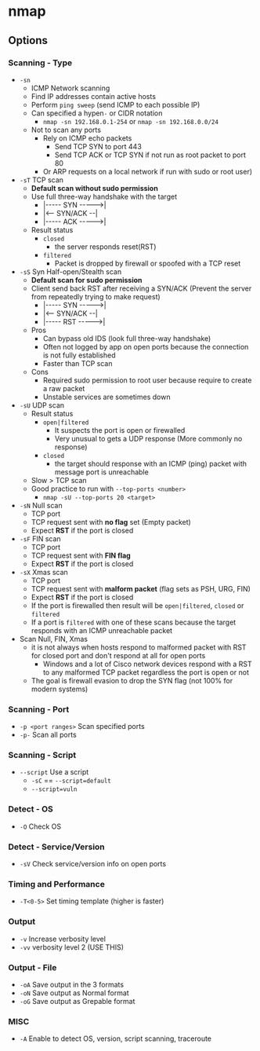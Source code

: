 # nmap

## Options

### Scanning - Type 

- `-sn`
  - ICMP Network scanning
  - Find IP addresses contain active hosts
  - Perform `ping sweep` (send ICMP to each possible IP)
  - Can specified a hypen`-` or CIDR notation
    - `nmap -sn 192.168.0.1-254` or `nmap -sn 192.168.0.0/24`
  - Not to scan any ports
    - Rely on ICMP echo packets
      - Send TCP SYN to port 443
      - Send TCP ACK or TCP SYN if not run as root packet to port 80
    - Or ARP requests on a local network if run with sudo or root user)
- `-sT` TCP scan
  - **Default scan without sudo permission**
  - Use full three-way handshake with the target
    - |----- SYN ----->|
    - |<-- SYN/ACK --|
    - |----- ACK ----->|
  - Result status
    - `closed`
      - the server responds reset(RST)
    - `filtered`
      - Packet is dropped by firewall or spoofed with a TCP reset
- `-sS` Syn Half-open/Stealth scan
  - **Default scan for sudo permission**
  - Client send back RST after receiving a SYN/ACK (Prevent the server from repeatedly trying to make request)
    - |----- SYN ----->|
    - |<-- SYN/ACK --|
    - |----- RST ----->|
  - Pros
    - Can bypass old IDS (look full three-way handshake)
    - Often not logged by app on open ports because the connection is not fully established
    - Faster than TCP scan
  - Cons
    - Required sudo permission to root user because require to create a raw packet
    - Unstable services are sometimes down
- `-sU` UDP scan
  - Result status
    - `open|filtered`
      - It suspects the port is open or firewalled
      - Very unusual to gets a UDP response (More commonly no response)
    - `closed`
      - the target should response with an ICMP (ping) packet with message port is unreachable
  - Slow > TCP scan
  - Good practice to run with `--top-ports <number>`
    - `nmap -sU --top-ports 20 <target>`
- `-sN` Null scan
  - TCP port
  - TCP request sent with **no flag** set (Empty packet)
  - Expect **RST** if the port is closed
- `-sF` FIN scan
  - TCP port
  - TCP request sent with **FIN flag**
  - Expect **RST** if the port is closed
- `-sX` Xmas scan
  - TCP port
  - TCP request sent with **malform packet** (flag sets as PSH, URG, FIN)
  - Expect **RST** if the port is closed
  - If the port is firewalled then result will be `open|filtered`, `closed` or `filtered`
  - If a port is `filtered` with one of these scans because the target responds with an ICMP unreachable packet
- Scan Null, FIN, Xmas
  - it is not always when hosts respond to malformed packet with RST for closed port and don't respond at all for open ports
    - Windows and a lot of Cisco network devices respond with a RST to any malformed TCP packet regardless the port is open or not
  - The goal is firewall evasion to drop the SYN flag (not 100% for modern systems)

### Scanning - Port

- `-p <port ranges>`  Scan specified ports
- `-p-` Scan all ports

### Scanning - Script

- `--script` Use a script
  - `-sC` == `--script=default`
  - `--script=vuln`

### Detect - OS

- `-O` Check OS

### Detect - Service/Version

- `-sV` Check service/version info on open ports

### Timing and Performance

- `-T<0-5>` Set timing template (higher is faster)

### Output

- `-v` Increase verbosity level
- `-vv` verbosity level 2 (USE THIS)

### Output - File

- `-oA` Save output in the 3 formats
- `-oN` Save output as Normal format
- `-oG` Save output as Grepable format

### MISC

- `-A` Enable to detect OS, version, script scanning, traceroute
